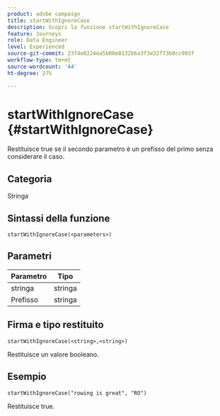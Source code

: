 ```yaml
---
product: adobe campaign
title: startWithIgnoreCase
description: Scopri la funzione startWithIgnoreCase
feature: Journeys
role: Data Engineer
level: Experienced
source-git-commit: 23f4e8224ea5b00e8132b6a3f3e32f73b0cc993f
workflow-type: tm+mt
source-wordcount: '44'
ht-degree: 27%

---
```


# startWithIgnoreCase {#startWithIgnoreCase}

Restituisce true se il secondo parametro è un prefisso del primo senza considerare il caso.

## Categoria

Stringa

## Sintassi della funzione

`startWithIgnoreCase(<parameters>)`

## Parametri

| Parametro | Tipo |
|-------------|--------|
| stringa | stringa |
| Prefisso | stringa |

## Firma e tipo restituito

`startWithIgnoreCase(<string>,<string>)`

Restituisce un valore booleano.

## Esempio

`startWithIgnoreCase("rowing is great", "RO")`

Restituisce true.
